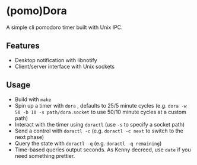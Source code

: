 # (pomo)Dora

A simple cli pomodoro timer built with Unix IPC.

## Features

* Desktop notification with libnotify
* Client/server interface with Unix sockets

## Usage

* Build with `make`
* Spin up a timer with `dora` , defaults to 25/5 minute cycles (e.g. `dora -w 50 -b 10 -s path/dora.socket` to use 50/10 minute cycles at a custom path)
* Interact with the timer using `doractl` (use `-s` to specify a socket path)
* Send a control with `doractl -c` (e.g. `doractl -c next` to switch to the next phase)
* Query the state with `doractl -q` (e.g. `doractl -q remaining`)
* Time-based queries output seconds. As Kenny decreed, use `date` if you need something prettier.
